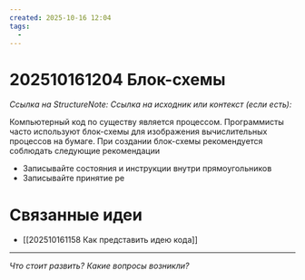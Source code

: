 ```yaml
---
created: 2025-10-16 12:04
tags:
  - 
---
```

# 202510161204 Блок-схемы

*Ссылка на StructureNote:*
*Ссылка на исходник или контекст (если есть):* 

Компьютерный код по существу является процессом.  Программисты часто используют блок-схемы для изображения вычислительных процессов на бумаге. При создании блок-схемы рекомендуется соблюдать следующие рекомендации
- Записывайте состояния и инструкции внутри прямоугольников
- Записывайте принятие ре
# Связанные идеи
- [[202510161158 Как представить идею кода]]
---

*Что стоит развить? Какие вопросы возникли?*